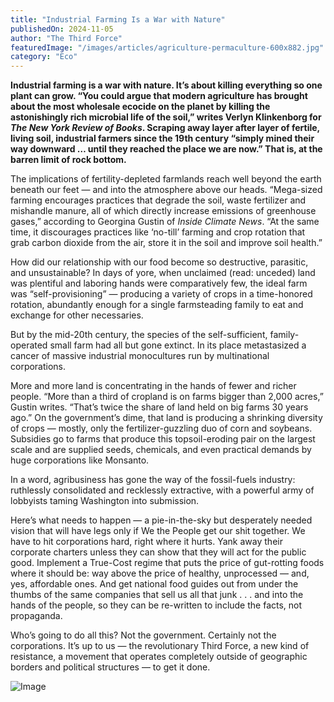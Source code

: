 ```yaml
---
title: "Industrial Farming Is a War with Nature"
publishedOn: 2024-11-05
author: "The Third Force"
featuredImage: "/images/articles/agriculture-permaculture-600x882.jpg"
category: "Eco"
---
```


**Industrial farming is a war with nature. It’s about killing everything so one plant can grow. “You could argue that modern agriculture has brought about the most wholesale ecocide on the planet by killing the astonishingly rich microbial life of the soil,” writes Verlyn Klinkenborg for *The New York Review of Books*. Scraping away layer after layer of fertile, living soil, industrial farmers since the 19th century “simply mined their way downward … until they reached the place we are now.” That is, at the barren limit of rock bottom.**

The implications of fertility-depleted farmlands reach well beyond the earth beneath our feet — and into the atmosphere above our heads. “Mega-sized farming encourages practices that degrade the soil, waste fertilizer and mishandle manure, all of which directly increase emissions of greenhouse gases,” according to Georgina Gustin of *Inside Climate News*. “At the same time, it discourages practices like ‘no-till’ farming and crop rotation that grab carbon dioxide from the air, store it in the soil and improve soil health.”

How did our relationship with our food become so destructive, parasitic, and unsustainable? In days of yore, when unclaimed (read: unceded) land was plentiful and laboring hands were comparatively few, the ideal farm was “self-provisioning” — producing a variety of crops in a time-honored rotation, abundantly enough for a single farmsteading family to eat and exchange for other necessaries.

But by the mid-20th century, the species of the self-sufficient, family-operated small farm had all but gone extinct. In its place metastasized a cancer of massive industrial monocultures run by multinational corporations.

More and more land is concentrating in the hands of fewer and richer people. “More than a third of cropland is on farms bigger than 2,000 acres,” Gustin writes. “That’s twice the share of land held on big farms 30 years ago.” On the government’s dime, that land is producing a shrinking diversity of crops — mostly, only the fertilizer-guzzling duo of corn and soybeans. Subsidies go to farms that produce this topsoil-eroding pair on the largest scale and are supplied seeds, chemicals, and even practical demands by huge corporations like Monsanto.

In a word, agribusiness has gone the way of the fossil-fuels industry: ruthlessly consolidated and recklessly extractive, with a powerful army of lobbyists taming Washington into submission.

Here’s what needs to happen — a pie-in-the-sky but desperately needed vision that will have legs only if We the People get our shit together. We have to hit corporations hard, right where it hurts. Yank away their corporate charters unless they can show that they will act for the public good. Implement a True-Cost regime that puts the price of gut-rotting foods where it should be: way above the price of healthy, unprocessed — and, yes, affordable ones. And get national food guides out from under the thumbs of the same companies that sell us all that junk . . . and into the hands of the people, so they can be re-written to include the facts, not propaganda.

Who’s going to do all this? Not the government. Certainly not the corporations. It’s up to us — the revolutionary Third Force, a new kind of resistance, a movement that operates completely outside of geographic borders and political structures — to get it done.

![Image](/images/articles/agriculture-permaculture-600x882.jpg)
